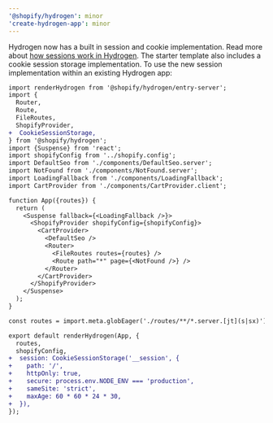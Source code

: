 ```yaml
---
'@shopify/hydrogen': minor
'create-hydrogen-app': minor
---
```


Hydrogen now has a built in session and cookie implementation. Read more about [how sessions work in Hydrogen](https://shopify.dev/custom-storefronts/hydrogen/framework/sessions). The starter template also includes a cookie session storage implementation. To use the new session implementation within an existing Hydrogen app:

```diff
import renderHydrogen from '@shopify/hydrogen/entry-server';
import {
  Router,
  Route,
  FileRoutes,
  ShopifyProvider,
+  CookieSessionStorage,
} from '@shopify/hydrogen';
import {Suspense} from 'react';
import shopifyConfig from '../shopify.config';
import DefaultSeo from './components/DefaultSeo.server';
import NotFound from './components/NotFound.server';
import LoadingFallback from './components/LoadingFallback';
import CartProvider from './components/CartProvider.client';

function App({routes}) {
  return (
    <Suspense fallback={<LoadingFallback />}>
      <ShopifyProvider shopifyConfig={shopifyConfig}>
        <CartProvider>
          <DefaultSeo />
          <Router>
            <FileRoutes routes={routes} />
            <Route path="*" page={<NotFound />} />
          </Router>
        </CartProvider>
      </ShopifyProvider>
    </Suspense>
  );
}

const routes = import.meta.globEager('./routes/**/*.server.[jt](s|sx)');

export default renderHydrogen(App, {
  routes,
  shopifyConfig,
+  session: CookieSessionStorage('__session', {
+    path: '/',
+    httpOnly: true,
+    secure: process.env.NODE_ENV === 'production',
+    sameSite: 'strict',
+    maxAge: 60 * 60 * 24 * 30,
+  }),
});

```
